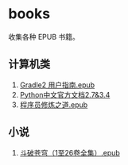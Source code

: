 # books
收集各种 EPUB 书籍。

## 计算机类
1. [Gradle2 用户指南.epub](https://github.com/leozjlme/books/blob/main/Gradle%202%20%E7%94%A8%E6%88%B7%E6%8C%87%E5%8D%97.epub)
2. [Python中文官方文档2.7&3.4](https://github.com/leozjlme/books/blob/main/Python%E4%B8%AD%E6%96%87%E5%AE%98%E6%96%B9%E6%96%87%E6%A1%A32.7%263.4.epub)
3. [程序员修炼之道.epub](https://github.com/leozjlme/books/blob/main/%E7%A8%8B%E5%BA%8F%E5%91%98%E4%BF%AE%E7%82%BC%E4%B9%8B%E9%81%93.epub)

## 小说
1. [斗破苍穹（1至26卷全集）.epub](https://github.com/leozjlme/books/blob/main/%E6%96%97%E7%A0%B4%E8%8B%8D%E7%A9%B9%EF%BC%881%E8%87%B326%E5%8D%B7%E5%85%A8%E9%9B%86%EF%BC%89.epub)
